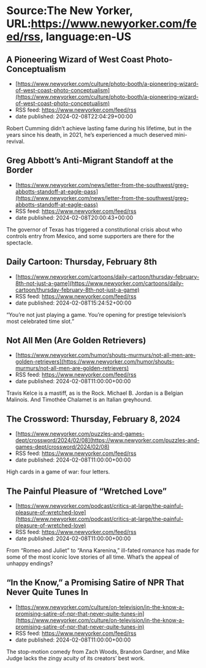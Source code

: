 # Source:The New Yorker, URL:https://www.newyorker.com/feed/rss, language:en-US

## A Pioneering Wizard of West Coast Photo-Conceptualism
 - [https://www.newyorker.com/culture/photo-booth/a-pioneering-wizard-of-west-coast-photo-conceptualism](https://www.newyorker.com/culture/photo-booth/a-pioneering-wizard-of-west-coast-photo-conceptualism)
 - RSS feed: https://www.newyorker.com/feed/rss
 - date published: 2024-02-08T22:04:29+00:00

Robert Cumming didn’t achieve lasting fame during his lifetime, but in the years since his death, in 2021, he’s experienced a much deserved mini-revival.

## Greg Abbott’s Anti-Migrant Standoff at the Border
 - [https://www.newyorker.com/news/letter-from-the-southwest/greg-abbotts-standoff-at-eagle-pass](https://www.newyorker.com/news/letter-from-the-southwest/greg-abbotts-standoff-at-eagle-pass)
 - RSS feed: https://www.newyorker.com/feed/rss
 - date published: 2024-02-08T20:00:43+00:00

The governor of Texas has triggered a constitutional crisis about who controls entry from Mexico, and some supporters are there for the spectacle.

## Daily Cartoon: Thursday, February 8th
 - [https://www.newyorker.com/cartoons/daily-cartoon/thursday-february-8th-not-just-a-game](https://www.newyorker.com/cartoons/daily-cartoon/thursday-february-8th-not-just-a-game)
 - RSS feed: https://www.newyorker.com/feed/rss
 - date published: 2024-02-08T15:24:52+00:00

“You’re not just playing a game. You’re opening for prestige television’s most celebrated time slot.”

## Not All Men (Are Golden Retrievers)
 - [https://www.newyorker.com/humor/shouts-murmurs/not-all-men-are-golden-retrievers](https://www.newyorker.com/humor/shouts-murmurs/not-all-men-are-golden-retrievers)
 - RSS feed: https://www.newyorker.com/feed/rss
 - date published: 2024-02-08T11:00:00+00:00

Travis Kelce is a mastiff, as is the Rock. Michael B. Jordan is a Belgian Malinois. And Timothée Chalamet is an Italian greyhound.

## The Crossword: Thursday, February 8, 2024
 - [https://www.newyorker.com/puzzles-and-games-dept/crossword/2024/02/08](https://www.newyorker.com/puzzles-and-games-dept/crossword/2024/02/08)
 - RSS feed: https://www.newyorker.com/feed/rss
 - date published: 2024-02-08T11:00:00+00:00

High cards in a game of war: four letters.

## The Painful Pleasure of “Wretched Love”
 - [https://www.newyorker.com/podcast/critics-at-large/the-painful-pleasure-of-wretched-love](https://www.newyorker.com/podcast/critics-at-large/the-painful-pleasure-of-wretched-love)
 - RSS feed: https://www.newyorker.com/feed/rss
 - date published: 2024-02-08T11:00:00+00:00

From “Romeo and Juliet” to “Anna Karenina,” ill-fated romance has made for some of the most iconic love stories of all time. What’s the appeal of unhappy endings?

## “In the Know,” a Promising Satire of NPR That Never Quite Tunes In
 - [https://www.newyorker.com/culture/on-television/in-the-know-a-promising-satire-of-npr-that-never-quite-tunes-in](https://www.newyorker.com/culture/on-television/in-the-know-a-promising-satire-of-npr-that-never-quite-tunes-in)
 - RSS feed: https://www.newyorker.com/feed/rss
 - date published: 2024-02-08T11:00:00+00:00

The stop-motion comedy from Zach Woods, Brandon Gardner, and Mike Judge lacks the zingy acuity of its creators’ best work.

